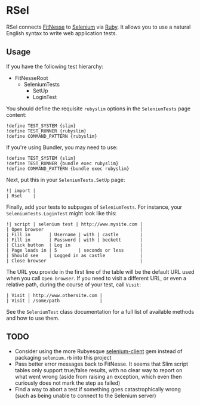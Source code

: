 RSel
====

RSel connects [FitNesse](http://fitnesse.org) to
[Selenium](http://seleniumhq.org) via [Ruby](http://ruby-lang.org). It allows
you to use a natural English syntax to write web application tests.


Usage
-----

If you have the following test hierarchy:

- FitNesseRoot
  - SeleniumTests
    - SetUp
    - LoginTest

You should define the requisite `rubyslim` options in the `SeleniumTests` page content:

    !define TEST_SYSTEM {slim}
    !define TEST_RUNNER {rubyslim}
    !define COMMAND_PATTERN {rubyslim}

If you're using Bundler, you may need to use:

    !define TEST_SYSTEM {slim}
    !define TEST_RUNNER {bundle exec rubyslim}
    !define COMMAND_PATTERN {bundle exec rubyslim}

Next, put this in your `SeleniumTests.SetUp` page:

    !| import |
    | Rsel    |

Finally, add your tests to subpages of `SeleniumTests`. For instance, your
`SeleniumTests.LoginTest` might look like this:

    !| script | selenium test | http://www.mysite.com |
    | Open browser                                    |
    | Fill in       | Username | with | castle        |
    | Fill in       | Password | with | beckett       |
    | Click button  | Log in                          |
    | Page loads in | 5        | seconds or less      |
    | Should see    | Logged in as castle             |
    | Close browser                                   |

The URL you provide in the first line of the table will be the default URL used
when you call `Open browser`. If you need to visit a different URL, or even a
relative path, during the course of your test, call `Visit`:

    | Visit | http://www.othersite.com |
    | Visit | /some/path               |

See the `SeleniumTest` class documentation for a full list of available methods
and how to use them.


TODO
----

- Consider using the more Rubyesque [selenium-client](https://github.com/ph7/selenium-client)
  gem instead of packaging `selenium.rb` into this project
- Pass better error messages back to FitNesse. It seems that Slim script tables
  only support true/false results, with no clear way to report on what went
  wrong (aside from raising an exception, which even then curiously does not
  mark the step as failed)
- Find a way to abort a test if something goes catastrophically wrong (such as
  being unable to connect to the Selenium server)


